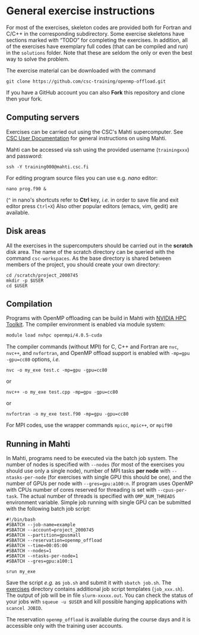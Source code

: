 # General exercise instructions

For most of the exercises, skeleton codes are provided both for
Fortran and C/C++ in the corresponding subdirectory. Some exercise
skeletons have sections marked with “TODO” for completing the
exercises. In addition, all of the 
exercises have exemplary full codes (that can be compiled and run) in the
`solutions` folder. Note that these are seldom the only or even the best way to
solve the problem.

The exercise material can be downloaded with the command

```
git clone https://github.com/csc-training/openmp-offload.git
```

If you have a GitHub account you can also **Fork** this repository and clone then your fork.

## Computing servers

Exercises can be carried out using the CSC's Mahti supercomputer. 
See [CSC User Documentation](https://docs.csc.fi/support/tutorials/mahti_quick/) for general instructions on using Mahti.


Mahti can be accessed via ssh using the
provided username (`trainingxxx`) and password:
```
ssh -Y training000@mahti.csc.fi
```


For editing program source files you can use e.g. *nano* editor: 

```
nano prog.f90 &
```
(`^` in nano's shortcuts refer to **Ctrl** key, *i.e.* in order to save file and exit editor press `Ctrl+X`)
Also other popular editors (emacs, vim, gedit) are available.

## Disk areas

All the exercises in the supercomputers should be carried out in the
**scratch** disk area. The name of the scratch directory can be
queried with the command `csc-workspaces`. As the base directory is
shared between members of the project, you should create your own
directory:
```
cd /scratch/project_2000745
mkdir -p $USER
cd $USER
```


## Compilation

Programs with OpenMP offloading can be build in Mahti with [NVIDIA HPC
Toolkit](https://docs.nvidia.com/hpc-sdk/index.html). The compiler
environment is enabled via module system:
```bash
module load nvhpc openmpi/4.0.5-cuda
```
The compiler commands (without MPI) for C, C++ and Fortran are `nvc`,
`nvc++`, and `nvfortran`, and OpenMP offload support is enabled with
`-mp=gpu -gpu=cc80` options, *i.e.*

```
nvc -o my_exe test.c -mp=gpu -gpu=cc80
```
or
```
nvc++ -o my_exe test.cpp -mp=gpu -gpu=cc80
```
or
```
nvfortran -o my_exe test.f90 -mp=gpu -gpu=cc80
```


For MPI codes, use the wrapper commands `mpicc`, `mpic++`, or `mpif90`

## Running in Mahti

In Mahti, programs need to be executed via the batch job system. The
number of nodes is specified with `--nodes` (for most of the exercises
you should use only a single node), number of MPI tasks **per node**
with `--ntasks-per-node` (for exercises with single GPU this should be
one), and the number of GPUs per node with `--gres=gpu:a100:n`. If
program uses OpenMP with CPUs
number of cores reserved for threading is set with `--cpus-per-task`. The
actual number of threads is specified with `OMP_NUM_THREADS`
environment variable. Simple job running with single GPU can be
submitted with the following batch job script: 
```
#!/bin/bash
#SBATCH --job-name=example
#SBATCH --account=project_2000745
#SBATCH --partition=gpusmall
#SBATCH --reservation=openmp_offload
#SBATCH --time=00:05:00
#SBATCH --nodes=1
#SBATCH --ntasks-per-node=1
#SBATCH --gres=gpu:a100:1

srun my_exe
```

Save the script *e.g.* as `job.sh` and submit it with `sbatch job.sh`. The [exercises](exercises) 
directory contains additional job script templates (`job_xxx.sh`).
The output of job will be in file `slurm-xxxxx.out`. You can check the status of your jobs with `squeue -u $USER` and kill possible hanging applications with
`scancel JOBID`.

The reservation `openmp_offload` is available during the course days and it
is accessible only with the training user accounts.






